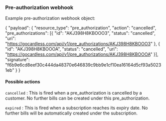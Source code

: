 ### Pre-authorization webhook

Example pre-authorization webhook object:

  {
    "payload": {
      "resource_type": "pre_authorization",
      "action": "cancelled",
      "pre_authorizations": [{
        "id": "AKJ398H8KBOOO3",
        "status": "cancelled",
        "uri": "https://gocardless.com/api/v1/pre_authorizations/AKJ398H8KBOOO3"
      }, {
        "id": "AKJ398H8KBOOOA",
        "status": "cancelled",
        "uri": "https://gocardless.com/api/v1/pre_authorizations/AKJ398H8KBOOOA"
      }],
      "signature": "f6b9e6cd8eef30c444da48370e646839c9bb9e1cf10ea16164d5cf93a50231eb"
    }
  }

  #### Possible actions

  `cancelled`
  : This is fired when a pre_authorization is cancelled by a customer. No further bills can be created under this pre_authorization.

  `expired`
  : This is fired when a subscription reaches its expiry date. No further bills will be automatically created under the subscription.